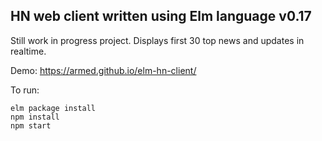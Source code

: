 ## HN web client written using Elm language v0.17

Still work in progress project. Displays first 30 top news and updates in realtime.

Demo: https://armed.github.io/elm-hn-client/

To run:

```
elm package install
npm install
npm start
```
